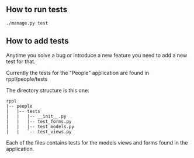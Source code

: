 ## How to run tests

```./manage.py test```

## How to add tests

Anytime you solve a bug or introduce a new feature you need to add a new test
for that.

Currently the tests for the "People" application are found in
rppl/people/tests

The directory structure is this one:

```
rppl
|-- people
|   |-- tests
|   |   |-- __init__.py
|   |   |-- test_forms.py
|   |   |-- test_models.py
|   |   `-- test_views.py
```

Each of the files contains tests for the models views and forms found in the
application.
